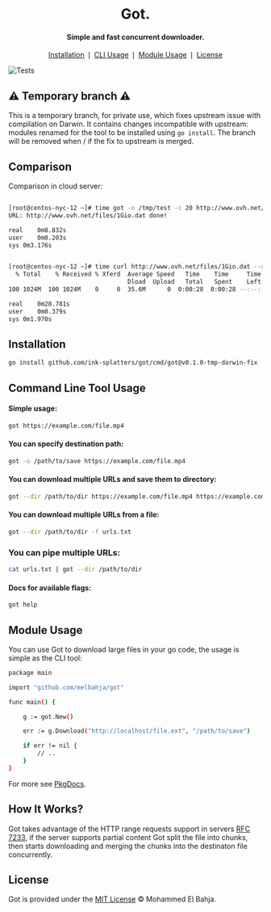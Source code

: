 <div align="center">
	<h1>Got.</h1>
	<h4 align="center">
		Simple and fast concurrent downloader.
	</h4>
</div>

<p align="center">
	<a href="#installation">Installation</a> ❘
	<a href="#command-line-tool-usage">CLI Usage</a> ❘
	<a href="#module-usage">Module Usage</a> ❘
	<a href="#license">License</a>
</p>

![Tests](https://github.com/melbahja/got/workflows/Test/badge.svg)

## ⚠️ Temporary branch ⚠️ 
This is a temporary branch, for private use,  which fixes upstream issue with compilation on Darwin. It contains changes incompatible with upstream: modules renamed for the tool to be installed using `go install`. The branch will be removed when / if  the fix to upstream is merged.

## Comparison

Comparison in cloud server:

```bash

[root@centos-nyc-12 ~]# time got -o /tmp/test -c 20 http://www.ovh.net/files/1Gio.dat
URL: http://www.ovh.net/files/1Gio.dat done!

real    0m8.832s
user    0m0.203s
sys 0m3.176s


[root@centos-nyc-12 ~]# time curl http://www.ovh.net/files/1Gio.dat --output /tmp/test1
  % Total    % Received % Xferd  Average Speed   Time    Time     Time  Current
								 Dload  Upload   Total   Spent    Left  Speed
100 1024M  100 1024M    0     0  35.6M      0  0:00:28  0:00:28 --:--:-- 34.4M

real    0m28.781s
user    0m0.379s
sys 0m1.970s

```


## Installation

```bash
go install github.com/ink-splatters/got/cmd/got@v0.1.0-tmp-darwin-fix
```

## Command Line Tool Usage

#### Simple usage:
```bash
got https://example.com/file.mp4
```

#### You can specify destination path:
```bash
got -o /path/to/save https://example.com/file.mp4
```

#### You can download multiple URLs and save them to directory:
```bash
got --dir /path/to/dir https://example.com/file.mp4 https://example.com/file2.mp4
```

#### You can download multiple URLs from a file:
```bash
got --dir /path/to/dir -f urls.txt
```

### You can pipe multiple URLs:
```bash
cat urls.txt | got --dir /path/to/dir
```

#### Docs for available flags:
```bash
got help
```


## Module Usage

You can use Got to download large files in your go code, the usage is simple as the CLI tool:

```bash
package main

import "github.com/melbahja/got"

func main() {

	g := got.New()

	err := g.Download("http://localhost/file.ext", "/path/to/save")

	if err != nil {
		// ..
	}
}

```

For more see [PkgDocs](https://pkg.go.dev/github.com/melbahja/got).

## How It Works?

Got takes advantage of the HTTP range requests support in servers [RFC 7233](https://tools.ietf.org/html/rfc7233), if the server supports partial content Got split the file into chunks, then starts downloading and merging the chunks into the destinaton file concurrently.


## License

Got is provided under the [MIT License](https://github.com/melbahja/got/blob/master/LICENSE) © Mohammed El Bahja.
